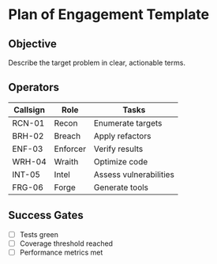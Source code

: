# Plan of Engagement Template

## Objective
Describe the target problem in clear, actionable terms.

## Operators
| Callsign | Role | Tasks |
|---------|------|-------|
| RCN-01  | Recon | Enumerate targets |
| BRH-02  | Breach | Apply refactors |
| ENF-03  | Enforcer | Verify results |
| WRH-04  | Wraith | Optimize code |
| INT-05  | Intel | Assess vulnerabilities |
| FRG-06  | Forge | Generate tools |

## Success Gates
- [ ] Tests green
- [ ] Coverage threshold reached
- [ ] Performance metrics met

<!-- itsbryanman -->

